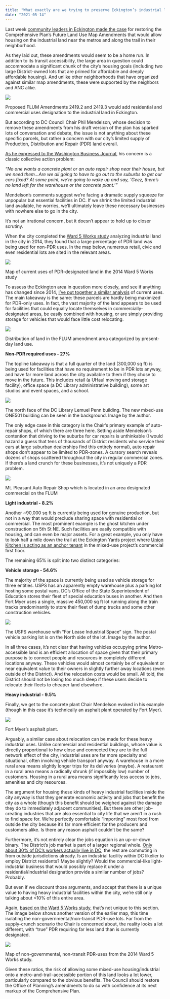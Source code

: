 ```yaml
---
title: "What exactly are we trying to preserve Eckington’s industrial land for anyway?"
date: "2021-05-14"
---
```


Last week [community leaders in Eckington made the case](https://ggwash.org/view/81231/an-affordable-future-for-eckington-deferred) for restoring the Comprehensive Plan’s Future Land Use Map Amendments that would allow housing on the industrial land near the metros and along the trail in their neighborhood.

As they laid out, these amendments would seem to be a home run. In addition to its transit accessibility, the large area in question could accommodate a significant chunk of the city’s housing goals (including two large District-owned lots that are primed for affordable and deeply affordable housing). And unlike other neighborhoods that have organized against similar map amendments, these were supported by the neighbors and ANC alike.

[![](/images/FLUM_Map_555_428_90.jpg)](https://ggwash.org/images/made/images/posts/_resized/FLUM_Map_555_428_90.jpg)

Proposed FLUM Amendments 2419.2 and 2419.3 would add residential and commercial uses designation to the industrial land in Eckington.

But according to DC Council Chair Phil Mendelson, whose decision to remove these amendments from his draft version of the plan has sparked lots of conversation and debate, the issue is not anything about these specific parcels, but rather a concern with our city’s limited supply of Production, Distribution and Repair (PDR) land overall.

[As he expressed to the Washington Business Journal](https://www.bizjournals.com/washington/news/2021/05/04/industrial-land-dc-comp-plan.html), his concern is a classic collective action problem:

_“No one wants a concrete plant or an auto repair shop near their house, but we need them…Are we all going to have to go out to the suburbs to get our cars fixed? At some point, we’re going to wake up and say, ‘Geez, there’s no land left for the warehouse or the concrete plant.’”_

Mendelson’s comments suggest we’re facing a dramatic supply squeeze for unpopular but essential facilities in DC. If we shrink the limited industrial land available, he worries, we’ll ultimately leave these necessary businesses with nowhere else to go in the city.

It’s not an irrational concern, but it doesn’t appear to hold up to closer scrutiny.

When the city completed the [Ward 5 Works study](https://planning.dc.gov/sites/default/files/dc/sites/op/publication/attachments/W5_07142014_FINALfinalSmallest.pdf) analyzing industrial land in the city in 2014, they found that a large percentage of PDR land was being used for non-PDR uses. In the map below, numerous retail, civic and even residential lots are sited in the relevant areas.

[![](/images/land_use_map_763_800_90.jpg)](https://ggwash.org/images/made/images/posts/_resized/land_use_map_812_851_90.jpg)

Map of current uses of PDR-designated land in the 2014 Ward 5 Works study

To assess the Eckington area in question more closely, and see if anything has changed since 2014, [I’ve put together a similar analysis](https://docs.google.com/spreadsheets/d/1C903sX0QujwxpzekSppzocpLEHm_sg_w4paj_QTFA2w/edit#gid=0) of current uses. The main takeaway is the same: these parcels are hardly being maximized for PDR-only uses. In fact, the vast majority of the land appears to be used for facilities that could equally locate themselves in commercially-designated areas, be easily combined with housing, or are simply providing storage for vehicles that would face little cost relocating.

[![](/images/comp_plan_usage_800_495_90.jpg)](https://ggwash.org/images/made/images/posts/_resized/comp_plan_usage_1200_743_90.jpg)

Distribution of land in the FLUM amendment area categorized by present-day land use.

**Non-PDR required uses - 27%**

The topline takeaway is that a full quarter of the land (300,000 sq ft) is being used for facilities that have no requirement to be in PDR lots anyway, and have far more land across the city available to them if they chose to move in the future. This includes retail (a UHaul moving and storage facility), office space (a DC Library administrative building), some art studios and event spaces, and a school.

[![](/images/Brown_building_800_600_90.jpg)](https://ggwash.org/images/made/images/posts/_resized/Brown_building_1200_900_90.jpg)

The north face of the DC Library Lemuel Penn building. The new mixed-use ONE501 building can be seen in the background. Image by the author.

The only edge case in this category is the Chair’s primary example of auto-repair shops, of which there are three here. Setting aside Mendelson’s contention that driving to the suburbs for car repairs is unthinkable (I would hazard a guess that tens of thousands of District residents who service their cars at large suburban dealerships find this entirely normal), auto repair shops don’t appear to be limited to PDR-zones. A cursory search reveals dozens of shops scattered throughout the city in regular commercial zones. If there’s a land crunch for these businesses, it’s not uniquely a PDR problem.

[![](/images/gas_station_51121_800_566_90.jpg)](https://ggwash.org/images/made/images/posts/_resized/gas_station_51121_1200_849_90.jpg)

Mt. Pleasant Auto Repair Shop which is located in an area designated commercial on the FLUM

**Light industrial - 8.2%**

Another ~90,000 sq ft is currently being used for genuine production, but not in a way that would preclude sharing space with residential or commercial. The most prominent example is the ghost kitchen under construction on 5th St NE. Such facilities are easily compatible with housing, and can even be major assets. For a great example, you only have to look half a mile down the trail at the Eckington Yards project where [Union Kitchen is acting as an anchor tenant](https://www.bizjournals.com/washington/news/2021/04/20/union-kitchen-moves-ahead-eckington.html) in the mixed-use project’s commercial first floor.

The remaining 65% is split into two distinct categories:

**Vehicle storage - 54.6%**

The majority of the space is currently being used as vehicle storage for three entities. USPS has an apparently empty warehouse plus a parking lot hosting some postal vans. DC’s Office of the State Superintendent of Education stores their fleet of special education buses in another. And then Fort Myer uses a single, massive 450,000 sq ft lot running along the train tracks predominantly to store their fleet of dump trucks and some other construction vehicles.

[![](/images/USPS_800_600_90.jpg)](https://ggwash.org/images/made/images/posts/_resized/USPS_1200_900_90.jpg)

The USPS warehouse with “For Lease Industrial Space” sign. The postal vehicle parking lot is on the North side of the lot. Image by the author.

In all three cases, it’s not clear that having vehicles occupying prime Metro-accessible land is an efficient allocation of space given that their primary purpose is to connect people and resources in completely different locations anyway. These vehicles would almost certainly be of equivalent or near equivalent value to their owners in slightly further away locations (even outside of the District). And the relocation costs would be small. All told, the District should not be losing too much sleep if these users decide to relocate their fleets to cheaper land elsewhere.

**Heavy industrial - 9.5%**

Finally, we get to the concrete plant Chair Mendelson evoked in his example (though in this case it’s technically an asphalt plant operated by Fort Myer).

[![](/images/Plant_5.21.11_800_559_90.jpg)](https://ggwash.org/images/made/images/posts/_resized/Plant_5.21.11_1200_839_90.jpg)

Fort Myer’s asphalt plant.

Arguably, a similar case about relocation can be made for these heavy industrial uses. Unlike commercial and residential buildings, whose value is directly proportional to how close and connected they are to the full network effect of the city, industrial uses are far more specialty and situational, often involving vehicle transport anyway. A warehouse in a more rural area means slightly longer trips for its deliveries (maybe). A restaurant in a rural area means a radically shrunk (if impossibly low) number of customers. Housing in a rural area means significantly less access to jobs, amenities and city resources.

The argument for housing these kinds of heavy industrial facilities inside the city anyway is that they generate economic activity and jobs that benefit the city as a whole (though this benefit should be weighed against the damage they do to immediately adjacent communities). But there are other job-creating industries that are also essential to city life that we aren’t in a rush to find space for. We’re perfectly comfortable “importing” most food from outside the city because it’s far more efficient for the producers and customers alike. Is there any reason asphalt couldn’t be the same?

Furthermore, it’s not entirely clear the jobs equation is an up-or-down binary. The District’s job market is part of a larger regional whole. [Only about 30% of DC’s workers actually live in DC](https://dcist.com/story/16/08/24/who-lives-and-works-in-dc/), the rest are commuting in from outside jurisdictions already. Is an industrial facility within DC likelier to employ District residents? Maybe slightly? Would the commercial-like light-industrial business that would possibly replace it under a residential/industrial designation provide a similar number of jobs? Probably.

But even if we discount those arguments, and accept that there is a unique value to having heavy industrial facilities within the city, we’re still only talking about <10% of this entire area.

Again, [based on the Ward 5 Works study](https://planning.dc.gov/sites/default/files/dc/sites/op/publication/attachments/W5_07142014_FINALfinalSmallest.pdf), that’s not unique to this section. The image below shows another version of the earlier map, this time isolating the non-governmental/non-transit PDR-use lots. Far from the supply-crunch scenario the Chair is concerned about, the reality looks a lot different, with “true” PDR requiring far less land than is currently designated.

[![](/images/all_gray_land_use_map_726_800_90.jpg)](https://ggwash.org/images/made/images/posts/_resized/all_gray_land_use_map_782_862_90.jpg)

Map of non-governmental, non-transit PDR-uses from the 2014 Ward 5 Works study.

Given these ratios, the risk of allowing some mixed-use housing/industrial onto a metro-and-trail-accessible portion of this land looks a lot lower, particularly compared to the obvious benefits. The Council should restore the Office of Planning’s amendments to do so with confidence at its next markup of the Comprehensive Plan.
